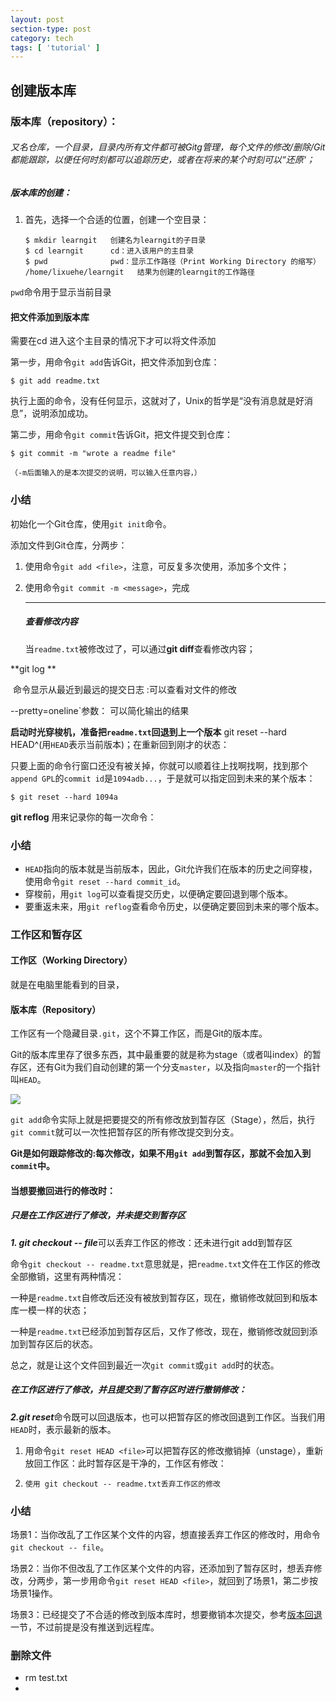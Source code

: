 ```yaml
---
layout: post
section-type: post
category: tech
tags: [ 'tutorial' ]
---
```


## 创建版本库

### 版本库（repository）：

###### 又名仓库，一个目录，目录内所有文件都可被Gitg管理，每个文件的修改/删除/Git都能跟踪，以便任何时刻都可以追踪历史，或者在将来的某个时刻可以“还原‘；

##### 版本库的创建：

1. 首先，选择一个合适的位置，创建一个空目录：

   ```
   $ mkdir learngit   创建名为learngit的子目录
   $ cd learngit      cd：进入该用户的主目录
   $ pwd              pwd：显示工作路径（Print Working Directory 的缩写）
   /home/lixuehe/learngit   结果为创建的learngit的工作路径
   ```

`pwd`命令用于显示当前目录

#### 把文件添加到版本库

需要在cd 进入这个主目录的情况下才可以将文件添加

第一步，用命令`git add`告诉Git，把文件添加到仓库：

```
$ git add readme.txt
```

执行上面的命令，没有任何显示，这就对了，Unix的哲学是“没有消息就是好消息”，说明添加成功。

第二步，用命令`git commit`告诉Git，把文件提交到仓库：

```
$ git commit -m "wrote a readme file" 
                            （-m后面输入的是本次提交的说明，可以输入任意内容，）
```



### 小结

初始化一个Git仓库，使用`git init`命令。

添加文件到Git仓库，分两步：

1. 使用命令`git add <file>`，注意，可反复多次使用，添加多个文件；

2. 使用命令`git commit -m <message>`，完成

   ---

   ##### 查看修改内容

   当`readme.txt`被修改过了，可以通过**git diff**查看修改内容；

**git log **  

​    命令显示从最近到最远的提交日志 :可以查看对文件的修改

--pretty=oneline`参数：  可以简化输出的结果



**启动时光穿梭机，准备把`readme.txt`回退到上一个版本**    git reset --hard HEAD^(用`HEAD`表示当前版本)；在重新回到刚才的状态：

只要上面的命令行窗口还没有被关掉，你就可以顺着往上找啊找啊，找到那个`append GPL`的`commit id`是`1094adb...`，于是就可以指定回到未来的某个版本：

```
$ git reset --hard 1094a
```

**git reflog**   用来记录你的每一次命令：

### 小结

- `HEAD`指向的版本就是当前版本，因此，Git允许我们在版本的历史之间穿梭，使用命令`git reset --hard commit_id`。
- 穿梭前，用`git log`可以查看提交历史，以便确定要回退到哪个版本。
- 要重返未来，用`git reflog`查看命令历史，以便确定要回到未来的哪个版本。

### 工作区和暂存区

#### 工作区（Working Directory）

就是在电脑里能看到的目录，

#### 版本库（Repository）

工作区有一个隐藏目录`.git`，这个不算工作区，而是Git的版本库。

Git的版本库里存了很多东西，其中最重要的就是称为stage（或者叫index）的暂存区，还有Git为我们自动创建的第一个分支`master`，以及指向`master`的一个指针叫`HEAD`。

![](/home/lixuehe/下载/1.jpeg)

`git add`命令实际上就是把要提交的所有修改放到暂存区（Stage），然后，执行`git commit`就可以一次性把暂存区的所有修改提交到分支。

**Git是如何跟踪修改的:每次修改，如果不用`git add`到暂存区，那就不会加入到`commit`中。**

#### 当想要撤回进行的修改时：

##### 只是在工作区进行了修改，并未提交到暂存区

***1. git checkout -- file***可以丢弃工作区的修改：还未进行git add到暂存区

命令`git checkout -- readme.txt`意思就是，把`readme.txt`文件在工作区的修改全部撤销，这里有两种情况：

一种是`readme.txt`自修改后还没有被放到暂存区，现在，撤销修改就回到和版本库一模一样的状态；

一种是`readme.txt`已经添加到暂存区后，又作了修改，现在，撤销修改就回到添加到暂存区后的状态。

总之，就是让这个文件回到最近一次`git commit`或`git add`时的状态。

##### 在工作区进行了修改，并且提交到了暂存区时进行撤销修改：

***2.git reset***命令既可以回退版本，也可以把暂存区的修改回退到工作区。当我们用`HEAD`时，表示最新的版本。

1. 用命令`git reset HEAD <file>`可以把暂存区的修改撤销掉（unstage），重新放回工作区：此时暂存区是干净的，工作区有修改：

2. ```
   使用 git checkout -- readme.txt丢弃工作区的修改
   ```

### 小结

场景1：当你改乱了工作区某个文件的内容，想直接丢弃工作区的修改时，用命令`git checkout -- file`。

场景2：当你不但改乱了工作区某个文件的内容，还添加到了暂存区时，想丢弃修改，分两步，第一步用命令`git reset HEAD <file>`，就回到了场景1，第二步按场景1操作。

场景3：已经提交了不合适的修改到版本库时，想要撤销本次提交，参考[版本回退](https://www.liaoxuefeng.com/wiki/896043488029600/897013573512192)一节，不过前提是没有推送到远程库。

### 删除文件

*  rm test.txt
* 
